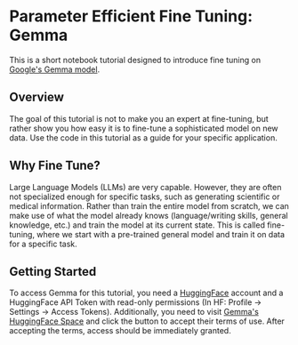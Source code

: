 # Parameter Efficient Fine Tuning: Gemma

This is a short notebook tutorial designed to introduce fine tuning on [Google's Gemma model](https://huggingface.co/google/gemma-7b). 

## Overview

The goal of this tutorial is not to make you an expert at fine-tuning, but rather show you how easy it is to fine-tune a sophisticated model on new data. Use the code in this tutorial as a guide for your specific application.

## Why Fine Tune? 

Large Language Models (LLMs) are very capable. However, they are often not specialized enough for specific tasks, such as generating scientific or medical information. Rather than train the entire model from scratch, we can make use of what the model already knows (language/writing skills, general knowledge, etc.) and train the model at its current state. This is called fine-tuning, where we start with a pre-trained general model and train it on data for a specific task. 

## Getting Started

To access Gemma for this tutorial, you need a [HuggingFace](www.huggingface.co) account and a HuggingFace API Token with read-only permissions (In HF: Profile -> Settings -> Access Tokens). Additionally, you need to visit [Gemma's HuggingFace Space](https://huggingface.co/google/gemma-7b) and click the button to accept their terms of use. After accepting the terms, access should be immediately granted.
